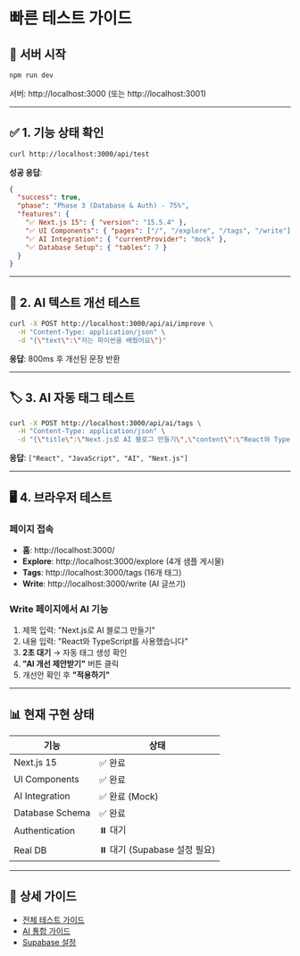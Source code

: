 # 빠른 테스트 가이드

## 🚀 서버 시작

```bash
npm run dev
```

서버: http://localhost:3000 (또는 http://localhost:3001)

---

## ✅ 1. 기능 상태 확인

```bash
curl http://localhost:3000/api/test
```

**성공 응답**:
```json
{
  "success": true,
  "phase": "Phase 3 (Database & Auth) - 75%",
  "features": {
    "✅ Next.js 15": { "version": "15.5.4" },
    "✅ UI Components": { "pages": ["/", "/explore", "/tags", "/write"] },
    "✅ AI Integration": { "currentProvider": "mock" },
    "✅ Database Setup": { "tables": 7 }
  }
}
```

---

## 🤖 2. AI 텍스트 개선 테스트

```bash
curl -X POST http://localhost:3000/api/ai/improve \
  -H "Content-Type: application/json" \
  -d "{\"text\":\"저는 파이썬을 배웠어요\"}"
```

**응답**: 800ms 후 개선된 문장 반환

---

## 🏷️ 3. AI 자동 태그 테스트

```bash
curl -X POST http://localhost:3000/api/ai/tags \
  -H "Content-Type: application/json" \
  -d "{\"title\":\"Next.js로 AI 블로그 만들기\",\"content\":\"React와 TypeScript를 사용했습니다\"}"
```

**응답**: `["React", "JavaScript", "AI", "Next.js"]`

---

## 🖥️ 4. 브라우저 테스트

### 페이지 접속
- **홈**: http://localhost:3000/
- **Explore**: http://localhost:3000/explore (4개 샘플 게시물)
- **Tags**: http://localhost:3000/tags (16개 태그)
- **Write**: http://localhost:3000/write (AI 글쓰기)

### Write 페이지에서 AI 기능
1. 제목 입력: "Next.js로 AI 블로그 만들기"
2. 내용 입력: "React와 TypeScript를 사용했습니다"
3. **2초 대기** → 자동 태그 생성 확인
4. **"AI 개선 제안받기"** 버튼 클릭
5. 개선안 확인 후 **"적용하기"**

---

## 📊 현재 구현 상태

| 기능 | 상태 |
|------|------|
| Next.js 15 | ✅ 완료 |
| UI Components | ✅ 완료 |
| AI Integration | ✅ 완료 (Mock) |
| Database Schema | ✅ 완료 |
| Authentication | ⏸️ 대기 |
| Real DB | ⏸️ 대기 (Supabase 설정 필요) |

---

## 🔗 상세 가이드

- [전체 테스트 가이드](./TESTING.md)
- [AI 통합 가이드](./docs/06-ai-integration-guide.md)
- [Supabase 설정](./docs/07-supabase-setup-guide.md)
